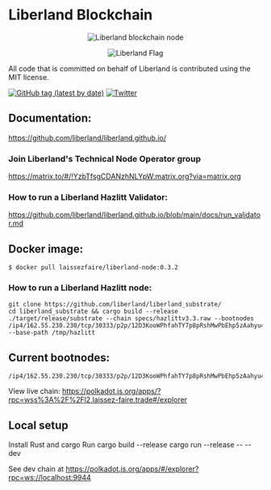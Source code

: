 # Liberland Blockchain
<p>
<center>

  <img style="max-height: 50px;" alt="Liberland blockchain node" title="Liberland Logo" src="([https://lgl.liberland.org/uploads/-/system/appearance/header_logo/1/Liberland_vlajka.png](https://pbs.twimg.com/profile_images/598605265840267264/oqs-BXq3_400x400.jpg))">
  
  ![Liberland Flag](https://lgl.liberland.org/uploads/-/system/appearance/header_logo/1/Liberland_vlajka.png "Liberland Flag")
</center>
</p>


All code that is committed on behalf of Liberland is contributed using the MIT license.

[![GitHub tag (latest by date)](https://img.shields.io/github/v/tag/liberland/liberland_substrate)](https://github.com/liberland/liberland_substrate/tags) [![Twitter](https://img.shields.io/badge/Twitter-gray?logo=twitter)](https://twitter.com/Liberland_org)


## Documentation:
https://github.com/liberland/liberland.github.io/


### Join Liberland's Technical Node Operator group
https://matrix.to/#/!YzbTfsgCDANzhNLYpW:matrix.org?via=matrix.org


### How to run a Liberland Hazlitt Validator:
https://github.com/liberland/liberland.github.io/blob/main/docs/run_validator.md

## Docker image:
`$ docker pull laissezfaire/liberland-node:0.3.2`


### How to run a Liberland Hazlitt node:
```shell
git clone https://github.com/liberland/liberland_substrate/
cd liberland_substrate && cargo build --release
./target/release/substrate --chain specs/hazlittv3.3.raw --bootnodes /ip4/162.55.230.230/tcp/30333/p2p/12D3KooWPhfahTY7p8pRshMwPbEhp5zAahyu4TwbjXqgGEUoavpr  --base-path /tmp/hazlitt
```

## Current bootnodes:
```
/ip4/162.55.230.230/tcp/30333/p2p/12D3KooWPhfahTY7p8pRshMwPbEhp5zAahyu4TwbjXqgGEUoavpr
```


View live chain:
https://polkadot.js.org/apps/?rpc=wss%3A%2F%2Fl2.laissez-faire.trade#/explorer


## Local setup
Install Rust and cargo
Run
cargo build --release
cargo run --release -- --dev

See dev chain at
https://polkadot.js.org/apps/#/explorer?rpc=ws://localhost:9944
